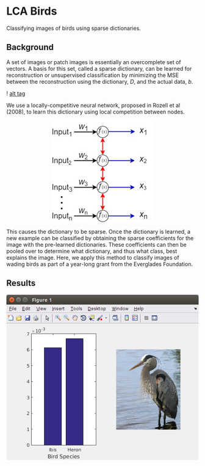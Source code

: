 # LCA Birds
Classifying images of birds using sparse dictionaries. 

## Background
A set of images or patch images is essentially an overcomplete set of vectors. A basis for this set, called a sparse dictionary, can be learned for reconstruction or unsupervised classification by minimizing the MSE between the reconstruction using the dictionary, *D*, and the actual data, *b*.

! [alt tag](https://github.com/MichaelTeti/LCA_Sparse_Coding_WadingBirds/blob/master/ax%3Db.jpg?style=centerme)

We use a locally-competitive neural network, proposed in Rozell et al (2008), to learn this dictionary using local competition between nodes.

<div style="text-align:center"><img src ="https://github.com/MichaelTeti/LCA_Sparse_Coding_WadingBirds/blob/master/LCA1.jpg" /></div>

This causes the dictionary to be sparse. Once the dictionary is learned, a new example can be classified by obtaining the sparse coefficients for the image with the pre-learned dictionaries. These coefficients can then be pooled over to determine what dictionary, and thus what class, best explains the image. Here, we apply this method to classify images of wading birds as part of a year-long grant from the Everglades Foundation.  

## Results
![alt tag](https://github.com/MichaelTeti/LCA_Sparse_Coding_WadingBirds/blob/master/bargraph.png)
